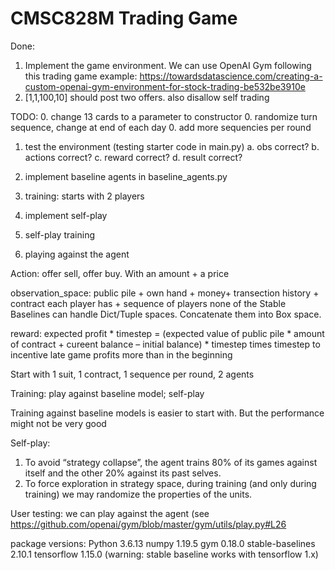 # CMSC828M Trading Game

Done:
1. Implement the game environment. We can use OpenAI Gym following this trading game example: https://towardsdatascience.com/creating-a-custom-openai-gym-environment-for-stock-trading-be532be3910e
2. [1,1,100,10] should post two offers. also disallow self trading

TODO:
0. change 13 cards to a parameter to constructor
0. randomize turn sequence, change at end of each day
0. add more sequencies per round
1. test the environment (testing starter code in main.py)
	a. obs correct?
	b. actions correct?
	c. reward correct?
	d. result correct?
2. implement baseline agents in baseline_agents.py


3. training:  starts with 2 players

4. implement self-play
5. self-play training
6. playing against the agent





Action: offer sell, offer buy.  With an amount + a price

observation_space: public pile + own hand + money+ transection history + contract each player has + sequence of players
none of the Stable Baselines can handle Dict/Tuple spaces. Concatenate them into Box space.


reward: expected profit * timestep
=  (expected value of public pile * amount of contract + cureent balance – initial balance) * timestep
times timestep to incentive late game profits more than in the beginning


Start with 1 suit, 1 contract, 1 sequence per round, 2 agents


Training: play against baseline model; self-play 

Training against baseline models is easier to start with. But the performance might not be very good

Self-play: 
1. To avoid “strategy collapse”, the agent trains 80% of its games against itself and the other 20% against its past selves.
2. To force exploration in strategy space, during training (and only during training) we may randomize the properties of the units.


User testing: we can play against the agent (see https://github.com/openai/gym/blob/master/gym/utils/play.py#L26




package versions:
Python 3.6.13
numpy                1.19.5
gym                  0.18.0
stable-baselines     2.10.1
tensorflow           1.15.0
(warning: stable baseline works with tensorflow 1.x)